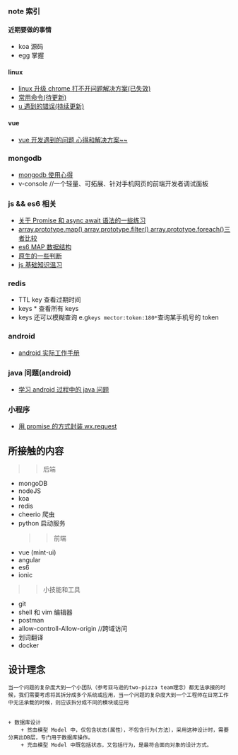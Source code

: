 ### note 索引

#### 近期要做的事情

- koa 源码
- egg 掌握

#### linux

- [linux 升级 chrome 打不开问题解决方案(已失效)](https://github.com/cmdreay/note/blob/master/essay/linux/linux_chrome_pro.md)
- [常用命令(待更新)](https://github.com/cmdreay/note/tree/master/essay/linux)
- [u 遇到的错误(持续更新)](https://github.com/cmdreay/note/blob/master/essay/linux/error.md)

#### vue

- [vue 开发遇到的问题 心得和解决方案~~](https://github.com/cmdreay/note/blob/master/essay/day11_14.md)

### mongodb

- [mongodb 使用心得](https://github.com/cmdreay/note/blob/master/mongodb/day11_14.md)
- v-console //一个轻量、可拓展、针对手机网页的前端开发者调试面板

### js && es6 相关

- [关于 Promise 和 async await 语法的一些练习](https://github.com/cmdreay/note/blob/master/essay/day11_20.md)
- [array.prototype.map() array.prototype.filter() array.prototype.foreach()三者比较](https://github.com/cmdreay/note/blob/master/essay/es6/day11_20.md)
- [es6 MAP 数据结构](https://github.com/cmdreay/note/blob/master/essay/node/day12_12.md)
- [原生的一些判断](https://github.com/cmdreay/note/blob/master/essay/es6/day4_24.md)
- [js 基础知识温习](./js/js.md)

### redis

- TTL key 查看过期时间
- keys \* 查看所有 keys
- keys 还可以模糊查询 e.g`keys mector:token:180*`查询某手机号的 token

### android

- [android 实际工作手册](https://github.com/cmdreay/note/blob/master/qs.md)

### java 问题(android)

- [学习 android 过程中的 java 问题](./java/android_java.md)

### 小程序

- [用 promise 的方式封装 wx.request](./node/request.js)

## 所接触的内容

> > 后端

- mongoDB
- nodeJS
- koa
- redis
- cheerio 爬虫
- python 启动服务
  > > 前端
- vue (mint-ui)
- angular
- es6
- ionic

> > 小技能和工具

- git
- shell 和 vim 编辑器
- postman
- allow-controll-Allow-origin //跨域访问
- 划词翻译
- docker

## 设计理念

    当一个问题的复杂度大到一个小团队（参考亚马逊的two-pizza team理念）都无法承接的时候，我们需要考虑将其拆分成多个系统或应用，当一个问题的复杂度大到一个工程师在日常工作中无法承载的时候，则应该拆分成不同的模块或应用


    + 数据库设计
        + 贫血模型 Model 中，仅包含状态(属性），不包含行为(方法），采用这种设计时，需要分离出DB层，专门用于数据库操作。
        + 充血模型 Model 中既包括状态，又包括行为，是最符合面向对象的设计方式。
